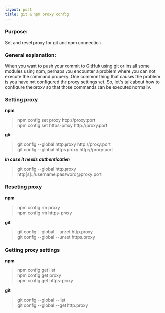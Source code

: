 ```yaml
---
layout: post
title: git & npm proxy config
---
```


### Purpose:

Set and reset proxy for git and npm connection

### General explanation:

When you want to push your commit to GitHub using git or install some modules using npm, perhaps you encounter a problem where you can not execute the command properly. One common thing that causes the problem is you have not configured the proxy settings yet. So, let's talk about how to configure the proxy so that those commands can be executed normally.

### Setting proxy

**npm**<br />
> npm config set proxy http://proxy:port<br />
> npm config set https-proxy http://proxy:port<br />

**git**<br />
> git config --global http.proxy http://proxy:port<br />
> git config --global https.proxy http://proxy:port<br />

_**In case it needs authentication**_<br />
> git config --global http.proxy http[s]://username:password@proxy:port<br />

### Reseting proxy

**npm**<br />
> npm config rm proxy<br />
> npm config rm https-proxy<br />

**git**<br />
> git config --global --unset http.proxy<br />
> git config --global --unset https.proxy<br />

### Getting proxy settings

**npm**<br />
> npm config get list<br />
> npm config get proxy<br />
> npm config get https-proxy<br />

**git**<br />
> git config --global --list<br />
> git config --global --get http.proxy 